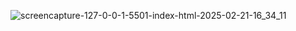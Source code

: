 ![screencapture-127-0-0-1-5501-index-html-2025-02-21-16_34_11](https://github.com/user-attachments/assets/8294178b-c070-42d4-a9a3-7d307d2e0647)
